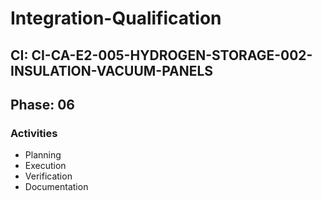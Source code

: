 # Integration-Qualification

## CI: CI-CA-E2-005-HYDROGEN-STORAGE-002-INSULATION-VACUUM-PANELS
## Phase: 06

### Activities
- Planning
- Execution
- Verification
- Documentation
